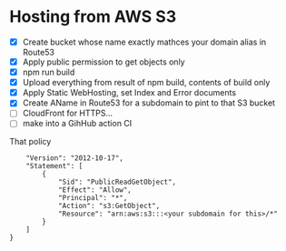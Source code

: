 # Hosting from AWS S3

- [x] Create bucket whose name exactly mathces your domain alias in Route53
- [x] Apply public permission to get objects only
- [x] npm run build
- [x] Upload everything from result of npm build, contents of build only
- [x] Apply Static WebHosting, set Index and Error documents
- [x] Create AName in Route53 for a subdomain to pint to that S3 bucket
- [ ] CloudFront for HTTPS...
- [ ] make into a GihHub action CI

That policy

```{
    "Version": "2012-10-17",
    "Statement": [
        {
            "Sid": "PublicReadGetObject",
            "Effect": "Allow",
            "Principal": "*",
            "Action": "s3:GetObject",
            "Resource": "arn:aws:s3:::<your subdomain for this>/*"
        }
    ]
}
```
